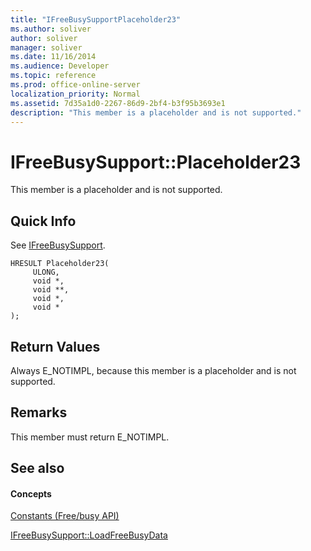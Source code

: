 ```yaml
---
title: "IFreeBusySupportPlaceholder23"
ms.author: soliver
author: soliver
manager: soliver
ms.date: 11/16/2014
ms.audience: Developer
ms.topic: reference
ms.prod: office-online-server
localization_priority: Normal
ms.assetid: 7d35a1d0-2267-86d9-2bf4-b3f95b3693e1
description: "This member is a placeholder and is not supported."
---
```


# IFreeBusySupport::Placeholder23

This member is a placeholder and is not supported.
  
## Quick Info

See [IFreeBusySupport](ifreebusysupport.md).
  
```
HRESULT Placeholder23( 
     ULONG,  
     void *, 
     void **,  
     void *, 
     void * 
);
```

## Return Values

Always E_NOTIMPL, because this member is a placeholder and is not supported.
  
## Remarks

This member must return E_NOTIMPL.
  
## See also

#### Concepts

[Constants (Free/busy API)](constants-free-busy-api.md)
  
[IFreeBusySupport::LoadFreeBusyData](ifreebusysupport-loadfreebusydata.md)

